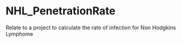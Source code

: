 # NHL_PenetrationRate
Relate to a project to calculate the rate of infection for Non Hodgkins Lymphome
